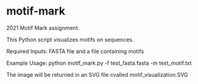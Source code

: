 # motif-mark
2021 Motif Mark assignment.

This Python script visualizes motifs on sequences.

Required Inputs: FASTA file and a file containing motifs

Example Usage: python motif_mark.py -f test_fasta.fasta -m test_motif.txt

The image will be returned in an SVG file cvalled motif_visualization.SVG
